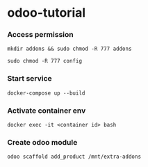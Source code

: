 # odoo-tutorial
### Access permission
```
mkdir addons && sudo chmod -R 777 addons 
```
```
sudo chmod -R 777 config
```
### Start service
```
docker-compose up --build
```
### Activate container env
```
docker exec -it <container id> bash
```
### Create odoo module
```
odoo scaffold add_product /mnt/extra-addons
```
